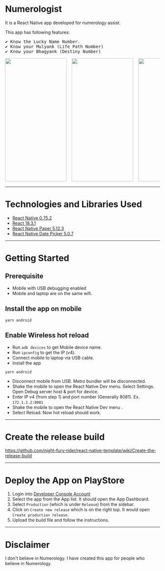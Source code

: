 # Numerologist

It is a React Native app developed for numerology assist.

This app has following features:
<pre>
✔️ Know the Lucky Name Number.
✔️ Know your Mulyank (Life Path Number)
✔️ Know your Bhagyank (Destiny Number)
</pre>



<p>
  <pre><img src="https://github.com/user-attachments/assets/7775da0a-6bb7-42e9-8035-bf20b4f6ecdf" width="200" height="400" alt=""/>  <img src="https://github.com/user-attachments/assets/ccd8001b-6dda-4905-8526-f92660c87d0e" width="200" height="400" alt=""/>  <img src="https://github.com/user-attachments/assets/a3f544fd-6f3f-4dd1-b872-5153f7c0a161" width="200" height="400" alt=""/></pre>
</p>




***

# Technologies and Libraries Used

- [React Native 0.75.2](https://reactnative.dev/)
- [React 18.3.1](https://reactjs.org/)
- [React Native Paper 5.12.3](https://callstack.github.io/react-native-paper/)
- [React Native Date Picker 5.0.7](https://github.com/henninghall/react-native-date-picker)


***

# Getting Started

## Prerequisite

- Mobile with USB debugging enabled
- Mobile and laptop are on the same wifi.

## Install the app on mobile

```
yarn android
```

## Enable Wireless hot reload

- Run `adb devices` to get Mobile device name.
- Run `ipconfig` to get the IP (v4).
- Connect mobile to laptop via USB cable.
- Install the app

```
yarn android
```

- Disconnect mobile from USB. Metro bundler will be disconnected.
- Shake the mobile to open the React Native Dev menu. Select Settings. Open Debug server host & port for device.
- Enter IP v4 (from step 1) and port number (Generally 8081). Ex. `172.1.1.2:8081`
- Shake the mobile to open the React Native Dev menu .
- Select Reload. Now hot reload should work.
***


# Create the release build
https://github.com/night-fury-rider/react-native-template/wiki/Create-the-release-build
***

# Deploy the App on PlayStore
1. Login into [Developer Console Account](https://play.google.com/console/developers)
2. Select the app from the App list. It should open the App Dashboard.
3. Select `Production` (which is under `Release`) from the sidebar.
4. Click on `Create new release` which is on the right top. It would open `Create production release`.
5. Upload the build file and follow the instructions.
***

# Disclaimer
I don't believe in Numerology. I have created this app for people who believe in Numerology.
